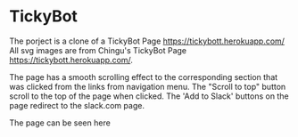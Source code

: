 # TickyBot


The porject is a clone of a TickyBot Page https://tickybott.herokuapp.com/ 
All svg images are from Chingu's TickyBot Page https://tickybott.herokuapp.com/.

The page has a smooth scrolling effect to the corresponding section that was clicked from the links from navigation menu.
The "Scroll to top" button scroll to the top of the page when clicked.
The 'Add to Slack' buttons on the page redirect to the slack.com page.

The page can be seen here
 
 
